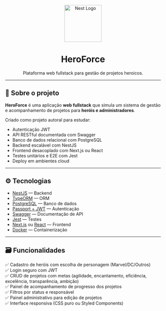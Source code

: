 <p align="center">
  <img src="https://nestjs.com/img/logo-small.svg" width="120" alt="Nest Logo" />
</p>

<h1 align="center">HeroForce</h1>

<p align="center">
  Plataforma web fullstack para gestão de projetos heroicos.
</p>

---

## 🚀 Sobre o projeto

**HeroForce** é uma aplicação **web fullstack** que simula um sistema de gestão e acompanhamento de projetos para **heróis e administradores**.

Criado como projeto autoral para estudar:
- Autenticação JWT
- API RESTful documentada com Swagger
- Banco de dados relacional com PostgreSQL
- Backend escalável com NestJS
- Frontend desacoplado com Next.js ou React
- Testes unitários e E2E com Jest
- Deploy em ambientes cloud

---

## ⚙️ Tecnologias

- [NestJS](https://nestjs.com/) — Backend
- [TypeORM](https://typeorm.io/) — ORM
- [PostgreSQL](https://www.postgresql.org/) — Banco de dados
- [Passport + JWT](https://docs.nestjs.com/security/authentication) — Autenticação
- [Swagger](https://swagger.io/) — Documentação de API
- [Jest](https://jestjs.io/) — Testes
- [Next.js](https://nextjs.org/) ou [React](https://react.dev/) — Frontend
- [Docker](https://www.docker.com/) — Containerização

---

## 🗃️ Funcionalidades

✅ Cadastro de heróis com escolha de personagem (Marvel/DC/Outros)  
✅ Login seguro com JWT  
✅ CRUD de projetos com metas (agilidade, encantamento, eficiência, excelência, transparência, ambição)  
✅ Painel de acompanhamento de progresso dos projetos  
✅ Filtros por status e responsável  
✅ Painel administrativo para edição de projetos  
✅ Interface responsiva (CSS puro ou Styled Components)
